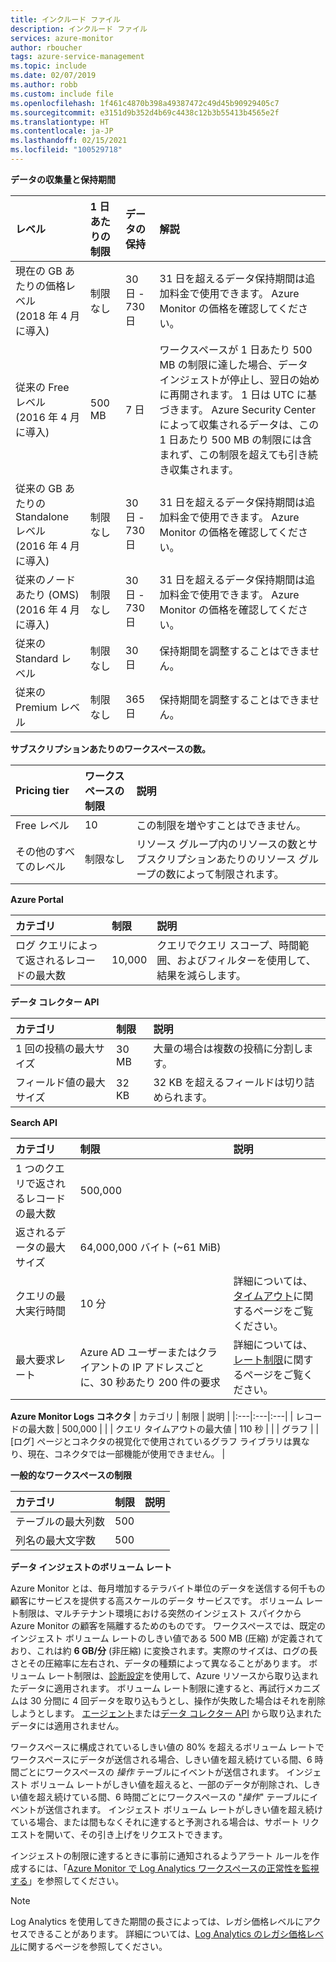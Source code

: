 ```yaml
---
title: インクルード ファイル
description: インクルード ファイル
services: azure-monitor
author: rboucher
tags: azure-service-management
ms.topic: include
ms.date: 02/07/2019
ms.author: robb
ms.custom: include file
ms.openlocfilehash: 1f461c4870b398a49387472c49d45b90929405c7
ms.sourcegitcommit: e3151d9b352d4b69c4438c12b3b55413b4565e2f
ms.translationtype: HT
ms.contentlocale: ja-JP
ms.lasthandoff: 02/15/2021
ms.locfileid: "100529718"
---
```

**データの収集量と保持期間** 

| レベル | 1 日あたりの制限 | データの保持 | 解説 |
|:---|:---|:---|:---|
| 現在の GB あたりの価格レベル<br>(2018 年 4 月に導入) | 制限なし | 30 日 - 730 日 | 31 日を超えるデータ保持期間は追加料金で使用できます。 Azure Monitor の価格を確認してください。 |
| 従来の Free レベル<br>(2016 年 4 月に導入) | 500 MB | 7 日 | ワークスペースが 1 日あたり 500 MB の制限に達した場合、データ インジェストが停止し、翌日の始めに再開されます。 1 日は UTC に基づきます。 Azure Security Center によって収集されるデータは、この 1 日あたり 500 MB の制限には含まれず、この制限を超えても引き続き収集されます。  |
| 従来の GB あたりの Standalone レベル<br>(2016 年 4 月に導入) | 制限なし | 30 日 - 730 日 | 31 日を超えるデータ保持期間は追加料金で使用できます。 Azure Monitor の価格を確認してください。 |
| 従来のノードあたり (OMS)<br>(2016 年 4 月に導入) | 制限なし | 30 日 - 730 日 | 31 日を超えるデータ保持期間は追加料金で使用できます。 Azure Monitor の価格を確認してください。 |
| 従来の Standard レベル | 制限なし | 30 日  | 保持期間を調整することはできません。 |
| 従来の Premium レベル | 制限なし | 365 日  | 保持期間を調整することはできません。 |

**サブスクリプションあたりのワークスペースの数。**

| Pricing tier    | ワークスペースの制限 | 説明
|:---|:---|:---|
| Free レベル  | 10 | この制限を増やすことはできません。 |
| その他のすべてのレベル | 制限なし | リソース グループ内のリソースの数とサブスクリプションあたりのリソース グループの数によって制限されます。 |

**Azure Portal**

| カテゴリ | 制限 | 説明 |
|:---|:---|:---|
| ログ クエリによって返されるレコードの最大数 | 10,000 | クエリでクエリ スコープ、時間範囲、およびフィルターを使用して、結果を減らします。 |


**データ コレクター API**

| カテゴリ | 制限 | 説明 |
|:---|:---|:---|
| 1 回の投稿の最大サイズ | 30 MB | 大量の場合は複数の投稿に分割します。 |
| フィールド値の最大サイズ  | 32 KB | 32 KB を超えるフィールドは切り詰められます。 |

**Search API**

| カテゴリ | 制限 | 説明 |
|:---|:---|:---|
| 1 つのクエリで返されるレコードの最大数 | 500,000 | |
| 返されるデータの最大サイズ | 64,000,000 バイト (~61 MiB)| |
| クエリの最大実行時間 | 10 分 | 詳細については、[タイムアウト](https://dev.loganalytics.io/documentation/Using-the-API/Timeouts)に関するページをご覧ください。  |
| 最大要求レート | Azure AD ユーザーまたはクライアントの IP アドレスごとに、30 秒あたり 200 件の要求 | 詳細については、[レート制限](https://dev.loganalytics.io/documentation/Using-the-API/Limits)に関するページをご覧ください。 |

**Azure Monitor Logs コネクタ**
| カテゴリ | 制限 | 説明 |
|:---|:---|:---|
| レコードの最大数 | 500,000 | |
| クエリ タイムアウトの最大値 | 110 秒 | |
| グラフ | | [ログ] ページとコネクタの視覚化で使用されているグラフ ライブラリは異なり、現在、コネクタでは一部機能が使用できません。 |

**一般的なワークスペースの制限**

| カテゴリ | 制限 | 説明 |
|:---|:---|:---|
| テーブルの最大列数         | 500 | |
| 列名の最大文字数 | 500 | |

**<a name="data-ingestion-volume-rate">データ インジェストのボリューム レート</a>**

Azure Monitor とは、毎月増加するテラバイト単位のデータを送信する何千もの顧客にサービスを提供する高スケールのデータ サービスです。 ボリューム レート制限は、マルチテナント環境における突然のインジェスト スパイクから Azure Monitor の顧客を隔離するためのものです。 ワークスペースでは、既定のインジェスト ボリューム レートのしきい値である 500 MB (圧縮) が定義されており、これは約 **6 GB/分** (非圧縮) に変換されます。実際のサイズは、ログの長さとその圧縮率に左右され、データの種類によって異なることがあります。 ボリューム レート制限は、[診断設定](../articles/azure-monitor/platform/diagnostic-settings.md)を使用して、Azure リソースから取り込まれたデータに適用されます。 ボリューム レート制限に達すると、再試行メカニズムは 30 分間に 4 回データを取り込もうとし、操作が失敗した場合はそれを削除しようとします。 [エージェント](../articles/azure-monitor/platform/agents-overview.md)または[データ コレクター API](../articles/azure-monitor/platform/data-collector-api.md) から取り込まれたデータには適用されません。

ワークスペースに構成されているしきい値の 80% を超えるボリューム レートでワークスペースにデータが送信される場合、しきい値を超え続けている間、6 時間ごとにワークスペースの *操作* テーブルにイベントが送信されます。 インジェスト ボリューム レートがしきい値を超えると、一部のデータが削除され、しきい値を超え続けている間、6 時間ごとにワークスペースの "*操作*" テーブルにイベントが送信されます。 インジェスト ボリューム レートがしきい値を超え続けている場合、または間もなくそれに達すると予測される場合は、サポート リクエストを開いて、その引き上げをリクエストできます。 

インジェストの制限に達するときに事前に通知されるようアラート ルールを作成するには、「[Azure Monitor で Log Analytics ワークスペースの正常性を監視する](../articles/azure-monitor/platform/monitor-workspace.md)」を参照してください。

>[!NOTE]
>Log Analytics を使用してきた期間の長さによっては、レガシ価格レベルにアクセスできることがあります。 詳細については、[Log Analytics のレガシ価格レベル](../articles/azure-monitor/platform/manage-cost-storage.md#legacy-pricing-tiers)に関するページを参照してください。
